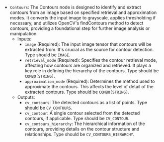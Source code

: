 - `Contours`: The Contours node is designed to identify and extract contours from an image based on specified retrieval and approximation modes. It converts the input image to grayscale, applies thresholding if necessary, and utilizes OpenCV's findContours method to detect contours, providing a foundational step for further image analysis or manipulation.
    - Inputs:
        - `image` (Required): The input image tensor that contours will be extracted from. It's crucial as the source for contour detection. Type should be `IMAGE`.
        - `retrieval_mode` (Required): Specifies the contour retrieval mode, affecting how contours are organized and retrieved. It plays a key role in defining the hierarchy of the contours. Type should be `COMBO[STRING]`.
        - `approximation_mode` (Required): Determines the method used to approximate the contours. This affects the level of detail of the extracted contours. Type should be `COMBO[STRING]`.
    - Outputs:
        - `cv_contours`: The detected contours as a list of points. Type should be `CV_CONTOURS`.
        - `cv_contour`: A single contour selected from the detected contours, if applicable. Type should be `CV_CONTOUR`.
        - `cv_contours_hierarchy`: The hierarchical information of the contours, providing details on the contour structure and relationships. Type should be `CV_CONTOURS_HIERARCHY`.
